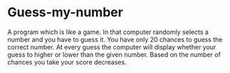 # Guess-my-number
A program which is like a game. In that computer randomly selects a number and you have to guess it. You have only 20 chances to guess the correct number. At every guess the computer will display whether your guess to higher or lower than the given number. Based on the number of chances you take your score decreases.
